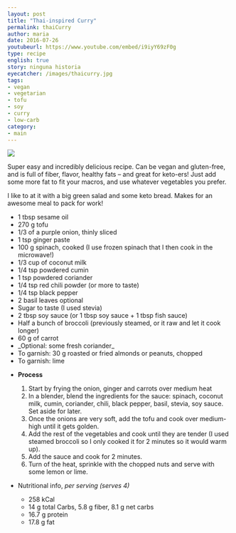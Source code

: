 ```yaml
---
layout: post
title: "Thai-inspired Curry"
permalink: thaiCurry
author: maria
date: 2016-07-26
youtubeurl: https://www.youtube.com/embed/i9iyY69zF0g
type: recipe
english: true
story: ninguna historia
eyecatcher: /images/thaicurry.jpg
tags:
- vegan
- vegetarian
- tofu
- soy
- curry
- low-carb
category:
- main
---
```


<img src="https://farm1.staticflickr.com/500/31552406632_0b455a3b31_o_d.jpg" />

Super easy and incredibly delicious recipe. Can be vegan and gluten-free, and is full of fiber, flavor, healthy fats – and great for keto-ers! Just add some more fat to fit your macros, and use whatever vegetables you prefer.

I like to at it with a big green salad and some keto bread. Makes for an awesome meal to pack for work!


<ul>
    <li>1 tbsp sesame oil</li>
    <li>270 g tofu</li>
    <li>1/3 of a purple onion, thinly sliced</li>
    <li>1 tsp ginger paste</li>
    <li>100 g spinach, cooked (I use frozen spinach that I then cook in the microwave!)</li>
    <li>1/3 cup of coconut milk</li>
    <li>1/4 tsp powdered cumin</li>
    <li>1 tsp powdered coriander</li>
    <li>1/4 tsp red chili powder (or more to taste)</li>
    <li>1/4 tsp black pepper</li>
    <li>2 basil leaves optional</li>
    <li>Sugar to taste (I used stevia)</li>
    <li>2 tbsp soy sauce (or 1 tbsp soy sauce + 1 tbsp fish sauce)</li>
    <li>Half a bunch of broccoli (previously steamed, or it raw and let it cook longer)</li>
    <li>60 g of carrot</li>
    <li>_Optional: some fresh coriander_</li>
    <li>To garnish: 30 g roasted or fried almonds or peanuts, chopped</li>
    <li>To garnish: lime</li>
</ul>

* **Process**
  1. Start by frying the onion, ginger and carrots over medium heat
  2. In a blender, blend the ingredients for the sauce: spinach, coconut milk, cumin, coriander, chili, black pepper, basil, stevia, soy sauce. Set aside for later. 
  3. Once the onions are very soft, add the tofu and cook over medium-high until it gets golden.
  4. Add the rest of the vegetables and cook until they are tender (I used steamed broccoli so I only cooked it for 2 minutes so it would warm up). 
  5. Add the sauce and cook for 2 minutes. 
  6. Turn of the heat, sprinkle with the chopped nuts and serve with some lemon or lime.


* Nutritional info, _per serving (serves 4)_
  - 258 kCal
  - 14 g total Carbs, 5.8 g fiber, 8.1 g net carbs
  - 16.7 g protein
  - 17.8 g fat

